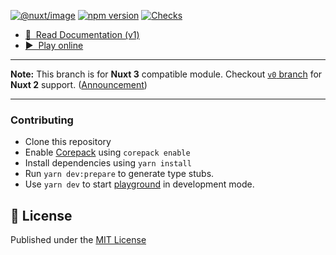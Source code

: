 [![@nuxt/image](./docs/public/cover.jpg "Nuxt Image")](./docs/public/cover.jpg)
[![npm version][npm-version-src]][npm-version-href]
[![Checks][checks-src]][checks-href]
<!-- [![npm downloads][npm-downloads-src]][npm-downloads-href] -->
<!-- [![Codecov][codecov-src]][codecov-href] -->

- [📖 &nbsp;Read Documentation (v1)](https://v1.image.nuxtjs.org)
- [▶️ &nbsp;Play online](https://githubbox.com/nuxt/image/tree/v1/example)


---

**Note:** This branch is for **Nuxt 3** compatible module. Checkout [`v0` branch](https://github.com/nuxt/image/tree/v0) for **Nuxt 2** support. ([Announcement](https://github.com/nuxt/image/discussions/548))

---

### Contributing

- Clone this repository
- Enable [Corepack](https://github.com/nodejs/corepack) using `corepack enable`
- Install dependencies using `yarn install`
- Run `yarn dev:prepare` to generate type stubs.
- Use `yarn dev` to start [playground](./playground) in development mode.

## 📑 License

Published under the [MIT License](./LICENSE)

<!-- Badges -->
[npm-version-src]: https://flat.badgen.net/npm/v/@nuxt/image-edge
[npm-version-href]: https://npmjs.com/package/@nuxt/image-edge
[npm-downloads-src]: https://flat.badgen.net/npm/dm/@nuxt/image-edge
[npm-downloads-href]: https://npmjs.com/package/@nuxt/image-edge
[checks-src]: https://flat.badgen.net/github/checks/nuxt/image/v1
[checks-href]: https://github.com/nuxt/image/actions
[codecov-src]: https://flat.badgen.net/codecov/c/github/nuxt/image
[codecov-href]: https://codecov.io/gh/nuxt/image
[license-src]: https://img.shields.io/npm/l/@nuxt/image.svg
[license-href]: https://github.com/nuxt/image/blob/v1/LICENSE
